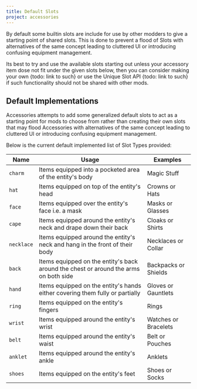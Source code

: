 ```yaml
---
title: Default Slots
project: accessories
---
```


By default some builtin slots are include for use by other modders to give a starting point of shared slots. This is done to prevent a flood of Slots with alternatives of the same concept leading to cluttered UI or introducing confusing equipment management. 

Its best to try and use the available slots starting out unless your accessory item dose not fit under the given slots below, then you can consider making your own {todo: link to such} or use the Unique Slot API {todo: link to such} if such functionality should not be shared with other mods.

## Default Implementations

Accessories attempts to add some generalized default slots to act as a starting point for mods to choose from rather than creating their own slots that may flood Accessories with alternatives of the same concept leading to cluttered UI or introducing confusing equipment management. 

Below is the current default implemented list of Slot Types provided:

| Name | Usage | Examples |
|--|--|--|
| `charm` | Items equipped into a pocketed area of the entity's body | Magic Stuff |
| `hat` | Items equipped on top of the entity's head | Crowns or Hats |
| `face` | Items equipped over the entity's face i.e. a mask | Masks or Glasses |
| `cape` | Items equipped around the entity's neck and drape down their back | Cloaks or Shirts |
| `necklace` | Items equipped around the entity's neck and hang in the front of their body | Necklaces or Collar |
| `back` | Items equipped on the entity's back around the chest or around the arms on both side | Backpacks or Shields |
| `hand` | Items equipped on the entity's hands either covering them fully or partially | Gloves or Gauntlets |
| `ring` | Items equipped on the entity's fingers | Rings |
| `wrist` | Items equipped around the entity's wrist | Watches or Bracelets |
| `belt` | Items equipped around the entity's waist | Belt or Pouches |
| `anklet` | Items equipped around the entity's ankle | Anklets |
| `shoes` | Items equipped on the entity's feet | Shoes or Socks |